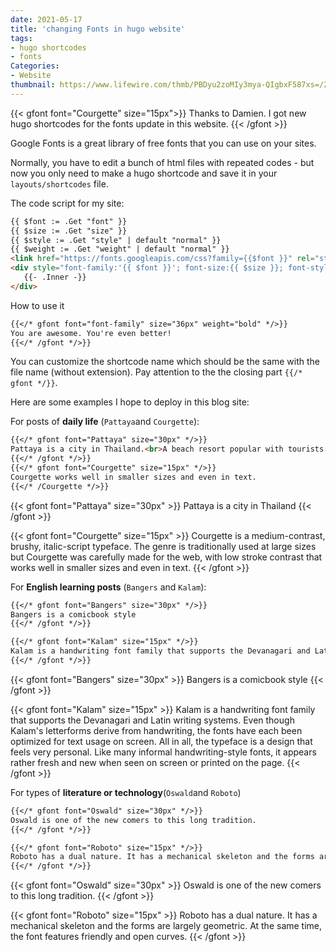 ```yaml
---
date: 2021-05-17
title: 'changing Fonts in hugo website'
tags:
- hugo shortcodes
- fonts
Categories:
- Website
thumbnail: https://www.lifewire.com/thmb/PBDyu2zoMIy3mya-QIgbxF587xs=/2201x1362/filters:no_upscale():max_bytes(150000):strip_icc()/GettyImages-157679986-5b2ed453a474be0036cf7d58.jpg
---
```

{{< gfont font="Courgette" size="15px">}}
Thanks to Damien. I got new hugo shortcodes for the fonts update in this website.
{{< /gfont >}}
<!--more-->
Google Fonts is a great library of free fonts that you can use
on your sites.

Normally, you have to edit a bunch of
html files with repeated codes - but now
you only need to make a hugo shortcode
and save it in your `layouts/shortcodes` file.

 The code script for my site:

 ```md
{{ $font := .Get "font" }}
{{ $size := .Get "size" }}
{{ $style := .Get "style" | default "normal" }}
{{ $weight := .Get "weight" | default "normal" }}
<link href="https://fonts.googleapis.com/css?family={{$font }}" rel="stylesheet" type="text/css">
<div style="font-family:'{{ $font }}'; font-size:{{ $size }}; font-style:{{ $style}}; font-weight:{{ $weight }}">
    {{- .Inner -}}
</div>
```
How to use it
```md
{{</* gfont font="font-family" size="36px" weight="bold" */>}}
You are awesome. You're even better!
{{</* /gfont */>}}
```
You can customize the shortcode name which should be the same with the file name (without extension). Pay attention to the the closing part `{{/* gfont */}}`.

Here are some examples I hope to deploy in this blog site:

For posts of **daily life** (`Pattaya`and `Courgette`):

```md
{{</* gfont font="Pattaya" size="30px" */>}}
Pattaya is a city in Thailand.<br>A beach resort popular with tourists.
{{</* /gfont */>}}
{{</* gfont font="Courgette" size="15px" */>}}
Courgette works well in smaller sizes and even in text.
{{</* /Courgette */>}}
```
{{< gfont font="Pattaya" size="30px" >}}
Pattaya is a city in Thailand
{{< /gfont >}}

{{< gfont font="Courgette" size="15px" >}}
Courgette is a medium-contrast, brushy, italic-script typeface. The genre is traditionally used at large sizes but Courgette was carefully made for the web, with low stroke contrast that works well in smaller sizes and even in text.
{{< /gfont >}}

For **English learning posts** (`Bangers` and `Kalam`):
 ```md
 {{</* gfont font="Bangers" size="30px" */>}}
 Bangers is a comicbook style
 {{</* /gfont */>}}

 {{</* gfont font="Kalam" size="15px" */>}}
 Kalam is a handwriting font family that supports the Devanagari and Latin writing systems. Even though Kalam's letterforms derive from handwriting, the fonts have each been optimized for text usage on screen. All in all, the typeface is a design that feels very personal. Like many informal handwriting-style fonts, it appears rather fresh and new when seen on screen or printed on the page.
 {{</* /gfont */>}}
 ```

{{< gfont font="Bangers" size="30px" >}}
Bangers is a comicbook style
{{< /gfont >}}

{{< gfont font="Kalam" size="15px" >}}
Kalam is a handwriting font family that supports the Devanagari and Latin writing systems. Even though Kalam's letterforms derive from handwriting, the fonts have each been optimized for text usage on screen. All in all, the typeface is a design that feels very personal. Like many informal handwriting-style fonts, it appears rather fresh and new when seen on screen or printed on the page.
{{< /gfont >}}

For types of **literature or technology**(`Oswald`and `Roboto`)

 ```md
{{</* gfont font="Oswald" size="30px" */>}}
Oswald is one of the new comers to this long tradition.
{{</* /gfont */>}}

{{</* gfont font="Roboto" size="15px" */>}}
Roboto has a dual nature. It has a mechanical skeleton and the forms are largely geometric. At the same time, the font features friendly and open curves.
{{</* /gfont */>}}
```

{{< gfont font="Oswald" size="30px" >}}
Oswald is one of the new comers to this long tradition.
{{< /gfont >}}

{{< gfont font="Roboto" size="15px" >}}
Roboto has a dual nature. It has a mechanical skeleton and the forms are largely geometric. At the same time, the font features friendly and open curves.
{{< /gfont >}}
